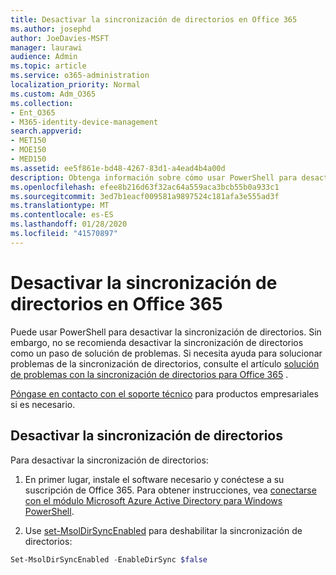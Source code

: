 ```yaml
---
title: Desactivar la sincronización de directorios en Office 365
ms.author: josephd
author: JoeDavies-MSFT
manager: laurawi
audience: Admin
ms.topic: article
ms.service: o365-administration
localization_priority: Normal
ms.custom: Adm_O365
ms.collection:
- Ent_O365
- M365-identity-device-management
search.appverid:
- MET150
- MOE150
- MED150
ms.assetid: ee5f861e-bd48-4267-83d1-a4ead4b4a00d
description: Obtenga información sobre cómo usar PowerShell para desactivar la sincronización de directorios para Office 365
ms.openlocfilehash: efee8b216d63f32ac64a559aca3bcb55b0a933c1
ms.sourcegitcommit: 3ed7b1eacf009581a9897524c181afa3e555ad3f
ms.translationtype: MT
ms.contentlocale: es-ES
ms.lasthandoff: 01/28/2020
ms.locfileid: "41570897"
---
```

# <a name="turn-off-directory-synchronization-for-office-365"></a>Desactivar la sincronización de directorios en Office 365
Puede usar PowerShell para desactivar la sincronización de directorios. Sin embargo, no se recomienda desactivar la sincronización de directorios como un paso de solución de problemas. Si necesita ayuda para solucionar problemas de la sincronización de directorios, consulte el artículo [solución de problemas con la sincronización de directorios para Office 365](fix-problems-with-directory-synchronization.md) . 
  
[Póngase en contacto con el soporte técnico](https://support.office.com/article/32a17ca7-6fa0-4870-8a8d-e25ba4ccfd4b) para productos empresariales si es necesario.
  
## <a name="turn-off-directory-synchronization"></a>Desactivar la sincronización de directorios  
Para desactivar la sincronización de directorios:
  
1. En primer lugar, instale el software necesario y conéctese a su suscripción de Office 365. Para obtener instrucciones, vea [conectarse con el módulo Microsoft Azure Active Directory para Windows PowerShell](https://docs.microsoft.com/office365/enterprise/powershell/connect-to-office-365-powershell#connect-with-the-microsoft-azure-active-directory-module-for-windows-powershell).
    
2. Use [set-MsolDirSyncEnabled](https://go.microsoft.com/fwlink/p/?LinkId=821939) para deshabilitar la sincronización de directorios: 
    
  ```powershell
  Set-MsolDirSyncEnabled -EnableDirSync $false
  ```
